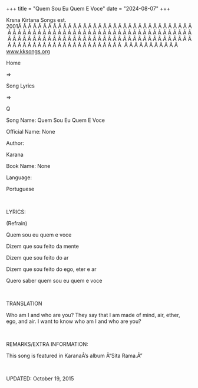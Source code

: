+++ 
title = "Quem Sou Eu Quem E Voce"
date = "2024-08-07"
+++

Krsna Kirtana Songs est. 2001Â Â Â Â Â Â Â Â Â Â Â Â Â Â Â Â Â Â Â Â Â Â Â Â Â Â Â Â Â Â Â Â Â Â Â Â Â Â Â Â Â Â Â Â Â Â Â Â Â Â Â Â Â Â Â Â Â Â Â Â Â Â Â Â Â Â Â Â Â Â Â Â Â Â Â Â Â Â Â Â Â Â Â Â Â Â Â Â Â Â Â Â Â Â Â Â Â Â Â Â Â Â Â Â Â Â Â Â Â Â Â Â Â Â Â Â Â Â Â Â Â Â Â Â Â Â Â Â Â Â Â Â  Â Â Â Â Â Â Â Â Â Â Â  
www.kksongs.org








Home
 
⇒
 
Song Lyrics
 
⇒
 
Q


Song
Name: Quem Sou Eu Quem E Voce


Official
Name: None


Author:

Karana


Book
Name: None


Language:

Portuguese


 


LYRICS:


(Refrain)


Quem sou
eu quem e voce


Dizem
que sou feito da mente


Dizem
que sou feito do ar


Dizem
que sou feito do ego, eter e ar


Quero
saber quem sou eu quem e voce


 


TRANSLATION


Who am
I and who are you? They say that I am made of mind, air, ether, ego, and air. I
want to know who am I and who are you?


 


REMARKS/EXTRA
INFORMATION:


This
song is featured in KaranaÂ’s album Â“Sita Rama.Â”


 


UPDATED:
 October 19, 2015